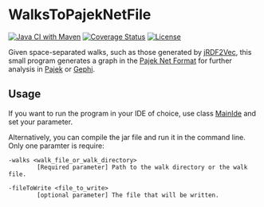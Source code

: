 # WalksToPajekNetFile
[![Java CI with Maven](https://github.com/janothan/WalksToPajekNetFile/workflows/Java%20CI/badge.svg)](https://github.com/janothan/WalksToPajekNetFile/actions)
[![Coverage Status](https://coveralls.io/repos/github/janothan/WalksToPajekNetFile/badge.svg?branch=master)](https://coveralls.io/github/janothan/WalksToPajekNetFile?branch=master)
[![License](https://img.shields.io/github/license/janothan/WalksToPajekNetFile)](https://github.com/janothan/WalksToPajekNetFile/blob/master/LICENSE)


Given space-separated walks, such as those generated by [jRDF2Vec](https://github.com/dwslab/jRDF2Vec), this
small program generates a graph in the [Pajek Net Format](http://vlado.fmf.uni-lj.si/pub/networks/pajek/doc/pajekman.pdf)
for further analysis in [Pajek](http://mrvar.fdv.uni-lj.si/pajek/) or [Gephi](https://gephi.org/).

## Usage
If you want to run the program in your IDE of choice, use class [MainIde](/src/main/java/MainIde.java) and set your parameter.

Alternatively, you can compile the jar file and run it in the command line. Only one paramter is require:
```
-walks <walk_file_or_walk_directory>
        [Required parameter] Path to the walk directory or the walk file.

-fileToWrite <file_to_write>
        [optional parameter] The file that will be written.
```